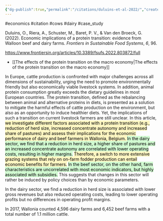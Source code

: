 ```yaml
---
{"dg-publish":true,"permalink":"/citations/duluins-et-al-2022/","created":"2025-10-23T17:42:45.365+01:00","updated":"2025-10-23T18:06:08.839+01:00"}
---
```


#economics #citation #cows #dairy #case_study

Duluins, O., Riera, A., Schuster, M., Baret, P. V., & Van den Broeck, G. (2022). Economic implications of a protein transition: evidence from Walloon beef and dairy farms. _Frontiers in Sustainable Food Systems_, _6_, 96.

https://www.frontiersin.org/articles/10.3389/fsufs.2022.803872/full

- [[The effects of the protein transition on the macro economy\|The effects of the protein transition on the macro economy]]

In Europe, cattle production is confronted with major challenges across all dimensions of sustainability, urging the need to promote environmentally friendly but also economically viable livestock systems. In addition, animal protein consumption greatly exceeds the dietary guidelines in most European countries. The protein transition, defined as the
rebalancing between animal and alternative proteins in diets, is presented as a solution to mitigate the harmful effects of cattle production on the environment, but also as an opportunity to induce healthier diets. Yet, the implications of such a transition on current livestock farmers are still unclear. In this article, <mark style="background: #FFF3A3A6;">we investigate different factors associated with a protein transition (e.g., reduction of herd size, increased concentrate autonomy and increased share of pastures) and assess their implications for the economic performance of dairy and beef farmers in Wallonia, Belgium. </mark><mark style="background: #BBFABBA6;">In the dairy sector, we find that a reduction in herd size, a higher share of pastures and an increased concentrate autonomy are correlated with lower operating costs, resulting in higher margins.</mark> <mark style="background: #FFF3A3A6;">Therefore, a switch to more extensive grazing systems that rely on on-farm fodder production can entail economic benefits for farmers.</mark> <mark style="background: #BBFABBA6;">In the beef sector, on
the other hand, farm characteristics are uncorrelated with most economic indicators, but highly associated with subsidies.</mark> This suggests that changes in this sector will rather be induced by policy choices than by economic parameters.

In the dairy sector, we find a reduction in herd size is associated with lower gross revenues but also reduced operating
costs, leading to lower operating profits but no differences in operating profit margins.

In 2017, Wallonia counted 4,596 dairy farms and 6,452 beef farms with a total number of 1.1 million cattle. 